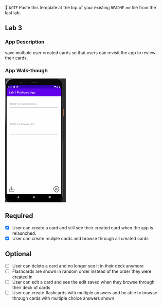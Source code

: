 📝 `NOTE` Paste this template at the top of your existing `README.md` file from the last lab.

## Lab 3

### App Description
save multiple user created cards so that users can revisit the app to review their cards.

### App Walk-though

<img src="lab_gif.gif" width=200><br>

## Required
- [x] User can create a card and still see their created card when the app is relaunched.
- [x] User can create muliple cards and browse through all created cards

## Optional
- [ ] User can delete a card and no longer see it in their deck anymore
- [ ] Flashcards are shown in random order instead of the order they were created in
- [ ] User can edit a card and see the edit saved when they browse through their deck of cards
- [ ] User can create flashcards with multiple answers and be able to browse through cards with multiple choice answers shown